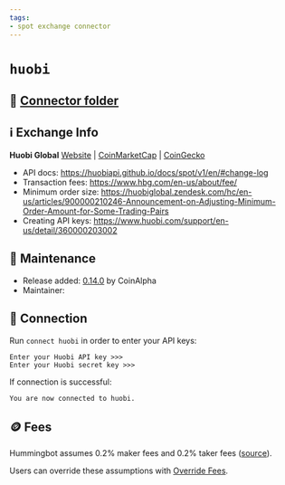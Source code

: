 ```yaml
---
tags:
- spot exchange connector
---
```


# `huobi`

## 📁 [Connector folder](https://github.com/hummingbot/hummingbot/tree/master/hummingbot/connector/exchange/huobi)

## ℹ️ Exchange Info

**Huobi Global** 
[Website](https://www.hbg.com/) | [CoinMarketCap](https://coinmarketcap.com/exchanges/huobi-global/) | [CoinGecko](https://www.coingecko.com/en/exchanges/huobi)

* API docs: https://huobiapi.github.io/docs/spot/v1/en/#change-log
* Transaction fees: https://www.hbg.com/en-us/about/fee/
* Minimum order size: https://huobiglobal.zendesk.com/hc/en-us/articles/900000210246-Announcement-on-Adjusting-Minimum-Order-Amount-for-Some-Trading-Pairs
* Creating API keys: https://www.huobi.com/support/en-us/detail/360000203002

## 👷 Maintenance

* Release added: [0.14.0](/release-notes/0.14.0/) by CoinAlpha
* Maintainer: 

## 🔑 Connection

Run `connect huobi` in order to enter your API keys:
 
```
Enter your Huobi API key >>>
Enter your Huobi secret key >>>
```

If connection is successful:
```
You are now connected to huobi.
```

## 🪙 Fees

Hummingbot assumes 0.2% maker fees and 0.2% taker fees ([source](https://github.com/hummingbot/hummingbot/blob/master/hummingbot/connector/exchange/huobi/huobi_utils.py#L22)).

Users can override these assumptions with [Override Fees](/global-configs/override-fees/).